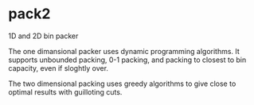 # pack2
1D and 2D bin packer

The one dimansional packer uses dynamic programming algorithms.  It supports unbounded packing, 0-1 packing, and packing to closest to bin capacity, even if sloghtly over.

The two dimensional packing uses greedy algorithms to give close to optimal results with guilloting cuts.
